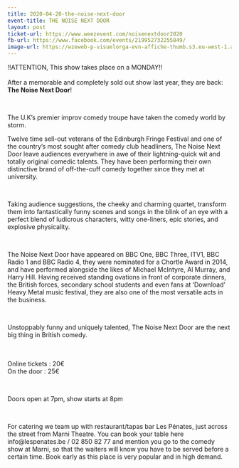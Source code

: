 ```yaml
---
title: 2020-04-20-the-noise-next-door
event-title: THE NOISE NEXT DOOR
layout: post
ticket-url: https://www.weezevent.com/noisenextdoor2020
fb-url: https://www.facebook.com/events/219952732255849/
image-url: https://wzeweb-p-visuelorga-evn-affiche-thumb.s3.eu-west-1.amazonaws.com/affiche_496450.thumb53700.1576676945.jpg
---
```

<div><div class="_1mf _1mj"><span><span>!!ATTENTION, This show takes place on a MONDAY!!</span></span></div></div><div><div class="_1mf _1mj">&nbsp;</div></div><div><div class="_1mf _1mj"><span><span>After a memorable and completely sold out show last year, they are back: <strong>The Noise Next Door</strong>!</span></span></div></div><p>&nbsp;</p><p>The U.K’s premier improv comedy troupe have taken the comedy world by storm.</p><p>Twelve time sell-out veterans of the Edinburgh Fringe Festival and one of the country’s most sought after comedy club headliners, The Noise Next Door leave audiences everywhere in awe of their lightning-quick wit and totally original comedic talents.&nbsp;They have been performing their own distinctive brand of off-the-cuff comedy together since they met at university.</p><p>&nbsp;</p><p>Taking audience suggestions, the cheeky and charming quartet, transform them into fantastically funny scenes and songs in the blink of an eye with a perfect blend of ludicrous characters, witty one-liners, epic stories, and explosive physicality.</p><p>&nbsp;</p><p>The Noise Next Door have appeared on BBC One, BBC Three, ITV1, BBC Radio 1 and BBC Radio 4, they were nominated for a Chortle Award in 2014, and have performed alongside the likes of Michael McIntyre, Al Murray, and Harry Hill. Having received standing ovations in front of corporate dinners, the British forces, secondary school students and even fans at ‘Download’ Heavy Metal music festival, they are also one of the most versatile acts in the business.</p><p>&nbsp;</p><p>Unstoppably funny and uniquely talented, The Noise Next Door are the next big thing in British comedy.</p><p><br><br><span>Online tickets : 20€<br>On the door : 25€</span></p><p>&nbsp;</p><p><span>Doors open at 7pm, show starts at 8pm</span></p><p>&nbsp;</p><p><span><span>For catering we team up with restaurant/tapas bar Les Pénates, just across the street from Marni Theatre. You can book your table here info@lespenates.be / 02 850 82 77 and mention you go to the comedy show at Marni, so that the waiters will know you have to be served before a certain time. Book early as this place is very popular and in high demand.</span></span></p>
